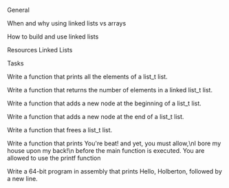 General

When and why using linked lists vs arrays

How to build and use linked lists

Resources
Linked Lists

Tasks

Write a function that prints all the elements of a list_t list.

Write a function that returns the number of elements in a linked list_t list.

Write a function that adds a new node at the beginning of a list_t list.

Write a function that adds a new node at the end of a list_t list.

Write a function that frees a list_t list.

Write a function that prints You're beat! and yet, you must allow,\nI bore my house upon my back!\n before the main function is executed.
You are allowed to use the printf function

Write a 64-bit program in assembly that prints Hello, Holberton, followed by a new line.


